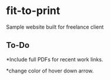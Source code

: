 fit-to-print
============

Sample website built for freelance client

To-Do
-----
*Include full PDFs for recent work links.

*change color of hover down arrow. 

